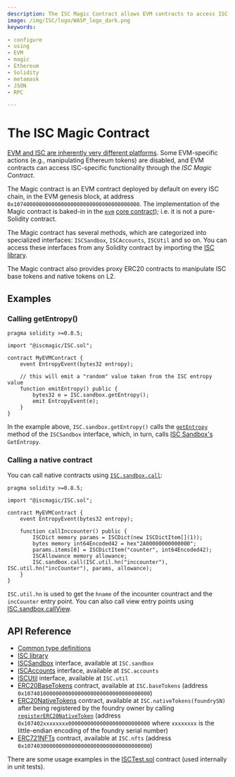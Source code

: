```yaml
---
description: The ISC Magic Contract allows EVM contracts to access ISC functionality.
image: /img/ISC/logo/WASP_logo_dark.png
keywords:

- configure
- using
- EVM
- magic
- Ethereum
- Solidity
- metamask
- JSON
- RPC

---
```


# The ISC Magic Contract

[EVM and ISC are inherently very different platforms](compatibility.md).
Some EVM-specific actions (e.g., manipulating Ethereum tokens) are disabled, and EVM contracts can access ISC-specific
functionality through the _ISC Magic Contract_.

The Magic contract is an EVM contract deployed by default on every ISC chain, in the EVM genesis block, at
address `0x1074000000000000000000000000000000000000`.
The implementation of the Magic contract is baked-in in
the [`evm`](../core_concepts/core_contracts/evm.md) [core contract](../core_concepts/core_contracts/overview.md));
i.e. it is not a pure-Solidity contract.

The Magic contract has several methods, which are categorized into specialized
interfaces: `ISCSandbox`, `ISCAccounts`, `ISCUtil` and so on.
You can access these interfaces from any Solidity contract by importing
the [ISC library](https://github.com/iotaledger/wasp/blob/develop/packages/vm/core/evm/iscmagic/ISC.sol).

The Magic contract also provides proxy ERC20 contracts to manipulate ISC base
tokens and native tokens on L2.

## Examples

### Calling getEntropy()

```solidity
pragma solidity >=0.8.5;

import "@iscmagic/ISC.sol";

contract MyEVMContract {
    event EntropyEvent(bytes32 entropy);

    // this will emit a "random" value taken from the ISC entropy value
    function emitEntropy() public {
        bytes32 e = ISC.sandbox.getEntropy();
        emit EntropyEvent(e);
    }
}
```

In the example above, `ISC.sandbox.getEntropy()` calls the
[`getEntropy`](https://github.com/iotaledger/wasp/blob/develop/packages/vm/core/evm/iscmagic/ISCSandbox.sol#L20)
method of the `ISCSandbox` interface, which, in turn,
calls [ISC Sandbox's](../core_concepts/sandbox.md) `GetEntropy`.

### Calling a native contract

You can call native contracts using [`ISC.sandbox.call`](https://github.com/iotaledger/wasp/blob/develop/packages/vm/core/evm/iscmagic/ISCSandbox.sol#L56):

```solidity
pragma solidity >=0.8.5;

import "@iscmagic/ISC.sol";

contract MyEVMContract {
    event EntropyEvent(bytes32 entropy);

    function callInccounter() public {
        ISCDict memory params = ISCDict(new ISCDictItem[](1));
        bytes memory int64Encoded42 = hex"2A00000000000000";
        params.items[0] = ISCDictItem("counter", int64Encoded42);
        ISCAllowance memory allowance;
        ISC.sandbox.call(ISC.util.hn("inccounter"), ISC.util.hn("incCounter"), params, allowance);
    }
}
```

`ISC.util.hn` is used to get the `hname` of the incounter countract and the
`incCounter` entry point. You can also call view entry points using
[ISC.sandbox.callView](https://github.com/iotaledger/wasp/blob/develop/packages/vm/core/evm/iscmagic/ISCSandbox.sol#L59).

## API Reference

* [Common type definitions](https://github.com/iotaledger/wasp/blob/develop/packages/vm/core/evm/iscmagic/ISCTypes.sol)
* [ISC library](https://github.com/iotaledger/wasp/blob/develop/packages/vm/core/evm/iscmagic/ISC.sol)
* [ISCSandbox](https://github.com/iotaledger/wasp/blob/develop/packages/vm/core/evm/iscmagic/ISCSandbox.sol)
  interface, available at `ISC.sandbox`
* [ISCAccounts](https://github.com/iotaledger/wasp/blob/develop/packages/vm/core/evm/iscmagic/ISCAccounts.sol)
  interface, available at `ISC.accounts`
* [ISCUtil](https://github.com/iotaledger/wasp/blob/develop/packages/vm/core/evm/iscmagic/ISCUtil.sol)
  interface, available at `ISC.util`
* [ERC20BaseTokens](https://github.com/iotaledger/wasp/blob/develop/packages/vm/core/evm/iscmagic/ERC20BaseTokens.sol)
  contract, available at `ISC.baseTokens`
  (address `0x1074010000000000000000000000000000000000`)
* [ERC20NativeTokens](https://github.com/iotaledger/wasp/blob/develop/packages/vm/core/evm/iscmagic/ERC20NativeTokens.sol)
  contract, available at `ISC.nativeTokens(foundrySN)` after being registered
  by the foundry owner by calling
  [`registerERC20NativeToken`](../core_concepts/core_contracts/evm.md#registerERC20NativeToken)
  (address `0x107402xxxxxxxx00000000000000000000000000` where `xxxxxxxx` is the
  little-endian encoding of the foundry serial number)
* [ERC721NFTs](https://github.com/iotaledger/wasp/blob/develop/packages/vm/core/evm/iscmagic/ERC721NFTs.sol)
  contract, available at `ISC.nfts`
  (address `0x1074030000000000000000000000000000000000`)

There are some usage examples in
the [ISCTest.sol](https://github.com/iotaledger/wasp/blob/develop/packages/evm/evmtest/ISCTest.sol) contract (used
internally in unit tests).
